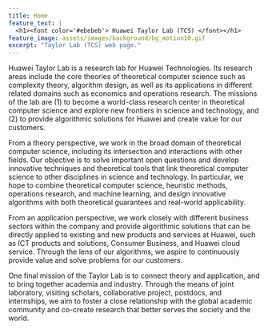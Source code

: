 ```yaml
---
title: Home
feature_text: |
  <h1><font color='#ebebeb'> Huawei Taylor Lab (TCS) </font></h1>
feature_image: assets/images/background/bg_motion10.gif
excerpt: "Taylor Lab (TCS) web page."
---
```


Huawei Taylor Lab is a research lab for Huawei Technologies. Its research areas include the core theories of theoretical computer science such as complexity theory, algorithm design, as well as its applications in different related domains such as economics and operations research. The missions of the lab are (1) to become a world-class research center in theoretical computer science and explore new frontiers in science and technology, and (2) to provide algorithmic solutions for Huawei and create value for our customers.

From a theory perspective, we work in the broad domain of theoretical computer science, including its intersection and interactions with other fields. Our objective is to solve important open questions and develop innovative techniques and theoretical tools that link theoretical computer science to other disciplines in science and technology. In particular, we hope to combine theoretical computer science, heuristic methods, operations research, and machine learning, and design innovative algorithms with both theoretical guarantees and real-world applicability.

From an application perspective, we work closely with different business sectors within the company and provide algorithmic solutions that can be directly applied to existing and new products and services at Huawei, such as ICT products and solutions, Consumer Business, and Huawei cloud service. Through the lens of our algorithms, we aspire to continuously provide value and solve problems for our customers.

One final mission of the Taylor Lab is to connect theory and application, and to bring together academia and industry. Through the means of joint laboratory, visiting scholars, collaborative project, postdocs, and internships, we aim to foster a close relationship with the global academic community and co-create research that better serves the society and the world.